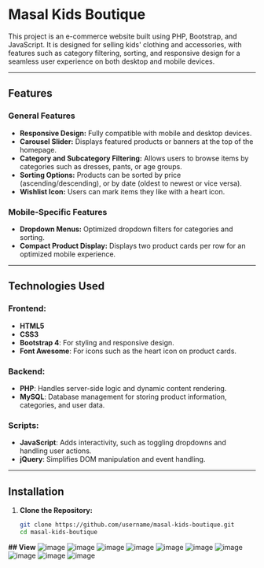 # Masal Kids Boutique

This project is an e-commerce website built using PHP, Bootstrap, and JavaScript. It is designed for selling kids' clothing and accessories, with features such as category filtering, sorting, and responsive design for a seamless user experience on both desktop and mobile devices.

---

## Features

### General Features
- **Responsive Design:** Fully compatible with mobile and desktop devices.
- **Carousel Slider:** Displays featured products or banners at the top of the homepage.
- **Category and Subcategory Filtering:** Allows users to browse items by categories such as dresses, pants, or age groups.
- **Sorting Options:** Products can be sorted by price (ascending/descending), or by date (oldest to newest or vice versa).
- **Wishlist Icon:** Users can mark items they like with a heart icon.

### Mobile-Specific Features
- **Dropdown Menus:** Optimized dropdown filters for categories and sorting.
- **Compact Product Display:** Displays two product cards per row for an optimized mobile experience.

---

## Technologies Used

### Frontend:
- **HTML5**
- **CSS3**
- **Bootstrap 4**: For styling and responsive design.
- **Font Awesome**: For icons such as the heart icon on product cards.

### Backend:
- **PHP**: Handles server-side logic and dynamic content rendering.
- **MySQL**: Database management for storing product information, categories, and user data.

### Scripts:
- **JavaScript**: Adds interactivity, such as toggling dropdowns and handling user actions.
- **jQuery**: Simplifies DOM manipulation and event handling.

---

## Installation

1. **Clone the Repository:**
   ```bash
   git clone https://github.com/username/masal-kids-boutique.git
   cd masal-kids-boutique
**## View**
![image](https://github.com/user-attachments/assets/0137b551-f29f-4564-9ce3-0b043662bfd7)
![image](https://github.com/user-attachments/assets/f4475a78-b1ac-4537-990d-ac2d690b8e04)
![image](https://github.com/user-attachments/assets/6bfcc523-7347-4221-b6a9-d8b5e167107e)
![image](https://github.com/user-attachments/assets/d6ee9e5c-fd32-4a30-851b-abb8dab1bf5f)
![image](https://github.com/user-attachments/assets/e1676c72-3615-46e3-b7a0-db6982f4b7bf)
![image](https://github.com/user-attachments/assets/7be5fab1-612b-4421-bc5e-ec169ccf078d)
![image](https://github.com/user-attachments/assets/17b2d646-83af-47a0-8f2c-0c9b95381ebd)
![image](https://github.com/user-attachments/assets/d8b1d690-8b61-49a9-a48b-aba035326f0f)
![image](https://github.com/user-attachments/assets/e3d83616-12b2-4477-9606-4b81cc5ad925)
![image](https://github.com/user-attachments/assets/b05d1cbe-b5fc-4542-a979-cb69a11c289c)
